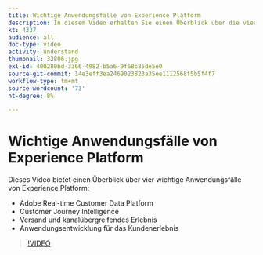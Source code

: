 ```yaml
---
title: Wichtige Anwendungsfälle von Experience Platform
description: In diesem Video erhalten Sie einen Überblick über die vier wichtigsten Anwendungsfälle von Adobe Experience Platform&mdash;Real-time Customer Data Platform, Customer Journey Intelligence, Bereitstellung und Cross-Channel-Erlebnis sowie Entwicklung von Programmen für das Kundenerlebnis.
kt: 4337
audience: all
doc-type: video
activity: understand
thumbnail: 32806.jpg
exl-id: 400280bd-3366-4982-b5a6-9f68c85de5e0
source-git-commit: 14e3eff3ea2469023823a35ee1112568f5b5f4f7
workflow-type: tm+mt
source-wordcount: '73'
ht-degree: 8%

---
```


# Wichtige Anwendungsfälle von Experience Platform

Dieses Video bietet einen Überblick über vier wichtige Anwendungsfälle von Experience Platform:

* Adobe Real-time Customer Data Platform
* Customer Journey Intelligence
* Versand und kanalübergreifendes Erlebnis
* Anwendungsentwicklung für das Kundenerlebnis

>[!VIDEO](https://video.tv.adobe.com/v/3430464?quality=12&learn=on&captions=ger)
